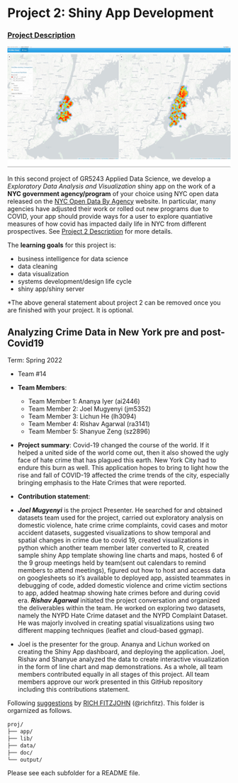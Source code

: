 # Project 2: Shiny App Development

### [Project Description](doc/project2_desc.md)

![screenshot](doc/figs/map.jpg)

In this second project of GR5243 Applied Data Science, we develop a *Exploratory Data Analysis and Visualization* shiny app on the work of a **NYC government agency/program** of your choice using NYC open data released on the [NYC Open Data By Agency](https://opendata.cityofnewyork.us/data/) website. In particular, many agencies have adjusted their work or rolled out new programs due to COVID, your app should provide ways for a user to explore quantiative measures of how covid has impacted daily life in NYC from different prospectives. See [Project 2 Description](doc/project2_desc.md) for more details.  

The **learning goals** for this project is:

- business intelligence for data science
- data cleaning
- data visualization
- systems development/design life cycle
- shiny app/shiny server

*The above general statement about project 2 can be removed once you are finished with your project. It is optional.

## Analyzing Crime Data in New York pre and post-Covid19 
Term: Spring 2022

+ Team #14
+ **Team Members**:
	+ Team Member 1: Ananya Iyer (ai2446)
	+ Team Member 2: Joel Mugyenyi (jm5352)
	+ Team Member 3: Lichun He (lh3094)
	+ Team Member 4: Rishav Agarwal (ra3141)
	+ Team Member 5: Shanyue Zeng (sz2896)

+ **Project summary**: Covid-19 changed the course of the world. If it helped a united side of the world come out, then it also showed the ugly face of hate crime that has plagued this earth. New York City had to endure this burn as well. This application hopes to bring to light how the rise and fall of COVID-19 affected the crime trends of the city, especially bringing emphasis to the Hate Crimes that were reported.

+ **Contribution statement**: 

+ ***Joel Mugyenyi*** is the project Presenter. He searched for and obtained datasets team used for the project, carried out exploratory analysis on domestic violence, hate crime crime complaints, covid cases and motor accident datasets, suggested visualizations to show temporal and spatial changes in crime due to covid 19, created visualizations in python which another team member later converted to R, created sample shiny App template showing line charts and maps, hosted 6 of the 9 group meetings held by team(sent out calendars to remind members to attend meetings), figured out how to host and access data on googlesheets so it’s available to deployed app, assisted teammates in debugging of code, added domestic violence and crime victim sections to app, added heatmap showing hate crimes before and during covid era. ***Rishav Agarwal*** initiated the project conversation and organized the deliverables within the team. He worked on exploring two datasets, namely the NYPD Hate Crime dataset and the NYPD Complaint Dataset. He was majorly involved in creating spatial visualizations using two different mapping techniques (leaflet and cloud-based ggmap).      
	
+ Joel is the presenter for the group. Ananya and Lichun worked on creating the Shiny App dashboard, and deploying the application. Joel, Rishav and Shanyue analyzed the data to create interactive visualization in the form of line chart and map demonstrations. As a whole, all team members contributed equally in all stages of this project. All team members approve our work presented in this GitHub repository including this contributions statement. 

Following [suggestions](http://nicercode.github.io/blog/2013-04-05-projects/) by [RICH FITZJOHN](http://nicercode.github.io/about/#Team) (@richfitz). This folder is orgarnized as follows.

```
proj/
├── app/
├── lib/
├── data/
├── doc/
└── output/
```

Please see each subfolder for a README file.

